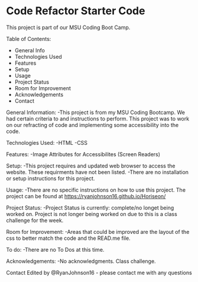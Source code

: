 # Code Refactor Starter Code

This project is part of our MSU Coding Boot Camp.

Table of Contents:
 - General Info
 - Technologies Used
 - Features
 - Setup
 - Usage
 - Project Status
 - Room for Improvement
 - Acknowledgements
 - Contact

General Information:
  -This project is from my MSU Coding Bootcamp.  We had certain criteria to and instructions to perform.  This project was to work on our refracting of code and implementing some accessibility into the code.

Technologies Used:
  -HTML
  -CSS

Features:
  -Image Attributes for Accessibilites (Screen Readers)

Setup:
  -This project requires and updated web browser to access the website.  These requirments have not been listed.
  -There are no installation or setup instructions for this project.

Usage:
  -There are no specific instructions on how to use this project.  The project can be found at https://ryanjohnson16.github.io/Horiseon/ 

Project Status:
  -Project Status is currently: complete/no longet being worked on.  Project is not longer being worked on due to this is a class challenge for the week.

Room for Improvement:
  -Areas that could be improved are the layout of the css to better match the code and the READ.me file.

To do:
  -There are no To Dos at this time.

Acknowledgements:
  -No acknowledgments.  Class challenge.

Contact
Edited by @RyanJohnson16 - please contact me with any questions
